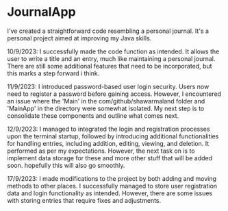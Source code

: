 # JournalApp
I've created a straightforward code resembling a personal journal. It's a personal project aimed at improving my Java skills.

10/9/2023: I successfully made the code function as intended. It allows the user to write a title and an entry, much like maintaining a personal journal. There are still some additional features that need to be incorporated, but this marks a step forward i think.

11/9/2023: I introduced password-based user login security. Users now need to register a password before gaining access. However, I encountered an issue where the 'Main' in the com/github/shawarmaland folder and 'MainApp' in the directory were somewhat isolated. My next step is to consolidate these components and outline what comes next.

12/9/2023: I managed to integrated the login and registration processes upon the terminal startup, followed by introducing additional functionalities for handling entries, including addition, editing, viewing, and deletion. It performed as per my expectations. However, the next task on is to implement data storage for these and more other stuff that will be added soon. hopefully this will also go smoothly.

17/9/2023: I made modifications to the project by both adding and moving methods to other places. I successfully managed to store user registration data and login functionality as intended. However, there are some issues with storing entries that require fixes and adjustments.
